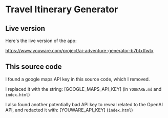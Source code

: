 # Travel Itinerary Generator

## Live version

Here's the live version of the app:

https://www.youware.com/project/ai-adventure-generator-b7btxtfwtx

## This source code

I found a google maps API key in this source code, which I removed.

I replaced it with the string: [GOOGLE_MAPS_API_KEY] (in `YOUWARE.md` and `index.html`)

I also found another potentially bad API key to reveal related to the OpenAI API, and redacted it with: [YOUWARE_API_KEY] (`index.html`)


